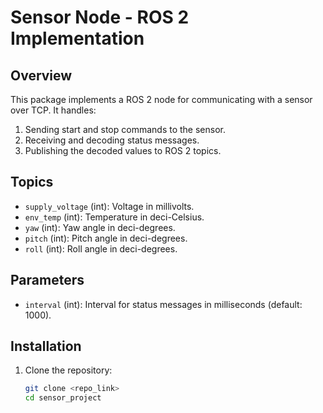 # Sensor Node - ROS 2 Implementation

## Overview

This package implements a ROS 2 node for communicating with a sensor over TCP. It handles:
1. Sending start and stop commands to the sensor.
2. Receiving and decoding status messages.
3. Publishing the decoded values to ROS 2 topics.

## Topics

- `supply_voltage` (int): Voltage in millivolts.
- `env_temp` (int): Temperature in deci-Celsius.
- `yaw` (int): Yaw angle in deci-degrees.
- `pitch` (int): Pitch angle in deci-degrees.
- `roll` (int): Roll angle in deci-degrees.

## Parameters

- `interval` (int): Interval for status messages in milliseconds (default: 1000).

## Installation

1. Clone the repository:
   ```bash
   git clone <repo_link>
   cd sensor_project

